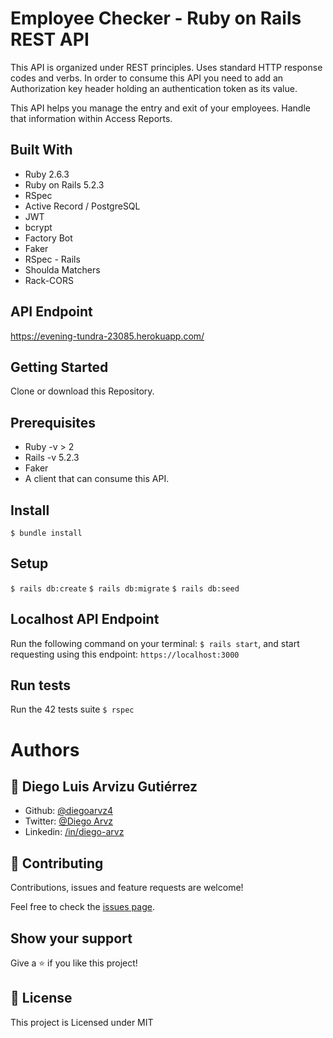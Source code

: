 # Employee Checker - Ruby on Rails REST API

This API is organized under REST principles. Uses standard HTTP response codes and verbs. In order to consume this API you need to add an Authorization key header holding an authentication token as its value.

This API helps you manage the entry and exit of your employees. Handle that information within Access Reports. 

## Built With

- Ruby 2.6.3
- Ruby on Rails 5.2.3
- RSpec
- Active Record / PostgreSQL
- JWT
- bcrypt
- Factory Bot
- Faker
- RSpec - Rails
- Shoulda Matchers
- Rack-CORS

## API Endpoint

https://evening-tundra-23085.herokuapp.com/

## Getting Started

Clone or download this Repository.

## Prerequisites
  - Ruby -v > 2
  - Rails -v 5.2.3
  - Faker
  - A client that can consume this API.

## Install

  `$ bundle install`

## Setup

  `$ rails db:create`
  `$ rails db:migrate`
  `$ rails db:seed`

## Localhost API Endpoint

  Run the following command on your terminal: `$ rails start`, and start requesting using this endpoint: `https://localhost:3000`

## Run tests
  Run the 42 tests suite `$ rspec`
  
# Authors

## 👤 **Diego Luis Arvizu Gutiérrez**

- Github: [@diegoarvz4](https://github.com/diegoarvz4)
- Twitter: [@Diego Arvz](https://twitter.com/Darvizu_gutier)
- Linkedin: [/in/diego-arvz](https://linkedin.com/linkedinhandle)

## 🤝 Contributing

Contributions, issues and feature requests are welcome!

Feel free to check the [issues page](issues/).

## Show your support

Give a ⭐️ if you like this project!

## 📝 License

This project is Licensed under MIT